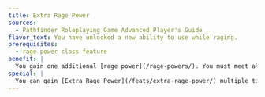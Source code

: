 ```yaml
---
title: Extra Rage Power
sources:
  - Pathfinder Roleplaying Game Advanced Player's Guide
flavor_text: You have unlocked a new ability to use while raging.
prerequisites:
  - rage power class feature
benefit: |
  You gain one additional [rage power](/rage-powers/). You must meet all of the prerequisites for this rage power.
special: |
  You can gain [Extra Rage Power](/feats/extra-rage-power/) multiple times.
---
```



